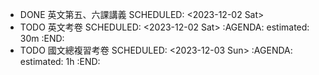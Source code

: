 - DONE 英文第五、六課講義
  SCHEDULED: <2023-12-02 Sat>
- TODO 英文考卷
  SCHEDULED: <2023-12-02 Sat>
  :AGENDA:
  estimated: 30m
  :END:
- TODO 國文總複習考卷
  SCHEDULED: <2023-12-03 Sun>
  :AGENDA:
  estimated: 1h
  :END: